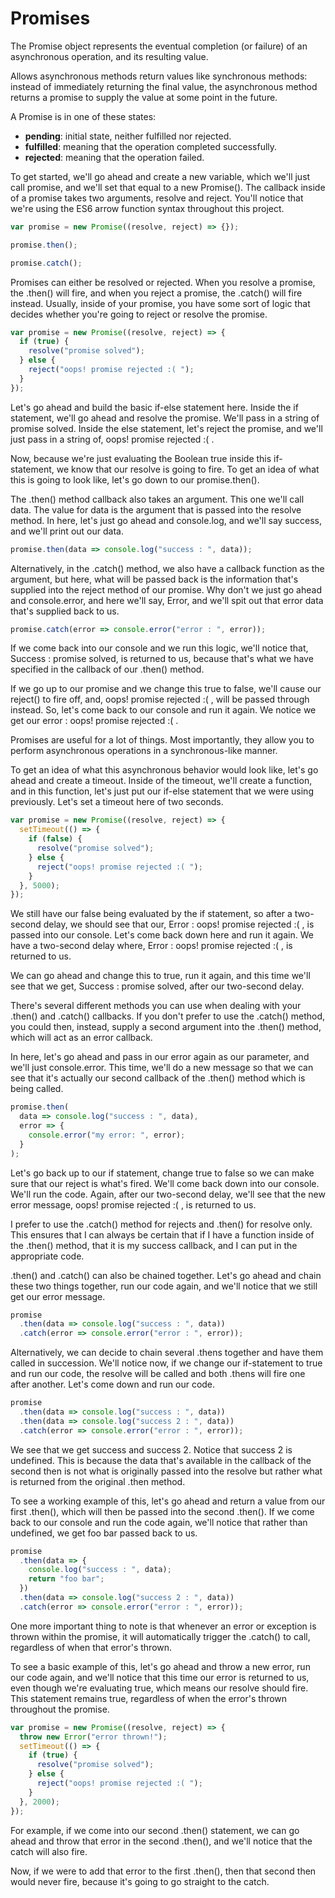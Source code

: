 # Promises

The Promise object represents the eventual completion (or failure) of an asynchronous operation, and its resulting value.

Allows asynchronous methods return values like synchronous methods: instead of immediately returning the final value, the asynchronous method returns a promise to supply the value at some point in the future.

A Promise is in one of these states:

- **pending**: initial state, neither fulfilled nor rejected.
- **fulfilled**: meaning that the operation completed successfully.
- **rejected**: meaning that the operation failed.

To get started, we'll go ahead and create a new variable, which we'll just call promise, and we'll set that equal to a new Promise(). The callback inside of a promise takes two arguments, resolve and reject. You'll notice that we're using the ES6 arrow function syntax throughout this project.

```javascript
var promise = new Promise((resolve, reject) => {});

promise.then();

promise.catch();
```

Promises can either be resolved or rejected. When you resolve a promise, the .then() will fire, and when you reject a promise, the .catch() will fire instead. Usually, inside of your promise, you have some sort of logic that decides whether you're going to reject or resolve the promise.

```javascript
var promise = new Promise((resolve, reject) => {
  if (true) {
    resolve("promise solved");
  } else {
    reject("oops! promise rejected :( ");
  }
});
```

Let's go ahead and build the basic if-else statement here. Inside the if statement, we'll go ahead and resolve the promise. We'll pass in a string of promise solved. Inside the else statement, let's reject the promise, and we'll just pass in a string of, oops! promise rejected :( .

Now, because we're just evaluating the Boolean true inside this if-statement, we know that our resolve is going to fire. To get an idea of what this is going to look like, let's go down to our promise.then().

The .then() method callback also takes an argument. This one we'll call data. The value for data is the argument that is passed into the resolve method. In here, let's just go ahead and console.log, and we'll say success, and we'll print out our data.

```javascript
promise.then(data => console.log("success : ", data));
```

Alternatively, in the .catch() method, we also have a callback function as the argument, but here, what will be passed back is the information that's supplied into the reject method of our promise. Why don't we just go ahead and console.error, and here we'll say, Error, and we'll spit out that error data that's supplied back to us.

```javascript
promise.catch(error => console.error("error : ", error));
```

If we come back into our console and we run this logic, we'll notice that, Success : promise solved, is returned to us, because that's what we have specified in the callback of our .then() method.

If we go up to our promise and we change this true to false, we'll cause our reject() to fire off, and, oops! promise rejected :( , will be passed through instead. So, let's come back to our console and run it again. We notice we get our error : oops! promise rejected :( .

Promises are useful for a lot of things. Most importantly, they allow you to perform asynchronous operations in a synchronous-like manner.

To get an idea of what this asynchronous behavior would look like, let's go ahead and create a timeout. Inside of the timeout, we'll create a function, and in this function, let's just put our if-else statement that we were using previously. Let's set a timeout here of two seconds.

```javascript
var promise = new Promise((resolve, reject) => {
  setTimeout(() => {
    if (false) {
      resolve("promise solved");
    } else {
      reject("oops! promise rejected :( ");
    }
  }, 5000);
});
```

We still have our false being evaluated by the if statement, so after a two-second delay, we should see that our, Error : oops! promise rejected :( , is passed into our console. Let's come back down here and run it again. We have a two-second delay where, Error : oops! promise rejected :( , is returned to us.

We can go ahead and change this to true, run it again, and this time we'll see that we get, Success : promise solved, after our two-second delay.

There's several different methods you can use when dealing with your .then() and .catch() callbacks. If you don't prefer to use the .catch() method, you could then, instead, supply a second argument into the .then() method, which will act as an error callback.

In here, let's go ahead and pass in our error again as our parameter, and we'll just console.error. This time, we'll do a new message so that we can see that it's actually our second callback of the .then() method which is being called.

```javascript
promise.then(
  data => console.log("success : ", data),
  error => {
    console.error("my error: ", error);
  }
);
```

Let's go back up to our if statement, change true to false so we can make sure that our reject is what's fired. We'll come back down into our console. We'll run the code. Again, after our two-second delay, we'll see that the new error message, oops! promise rejected :( , is returned to us.

I prefer to use the .catch() method for rejects and .then() for resolve only. This ensures that I can always be certain that if I have a function inside of the .then() method, that it is my success callback, and I can put in the appropriate code.

.then() and .catch() can also be chained together. Let's go ahead and chain these two things together, run our code again, and we'll notice that we still get our error message.

```javascript
promise
  .then(data => console.log("success : ", data))
  .catch(error => console.error("error : ", error));
```

Alternatively, we can decide to chain several .thens together and have them called in succession. We'll notice now, if we change our if-statement to true and run our code, the resolve will be called and both .thens will fire one after another. Let's come down and run our code.

```javascript
promise
  .then(data => console.log("success : ", data))
  .then(data => console.log("success 2 : ", data))
  .catch(error => console.error("error : ", error));
```

We see that we get success and success 2. Notice that success 2 is undefined. This is because the data that's available in the callback of the second then is not what is originally passed into the resolve but rather what is returned from the original .then method.

To see a working example of this, let's go ahead and return a value from our first .then(), which will then be passed into the second .then(). If we come back to our console and run the code again, we'll notice that rather than undefined, we get foo bar passed back to us.

```javascript
promise
  .then(data => {
    console.log("success : ", data);
    return "foo bar";
  })
  .then(data => console.log("success 2 : ", data))
  .catch(error => console.error("error : ", error));
```

One more important thing to note is that whenever an error or exception is thrown within the promise, it will automatically trigger the .catch() to call, regardless of when that error's thrown.

To see a basic example of this, let's go ahead and throw a new error, run our code again, and we'll notice that this time our error is returned to us, even though we're evaluating true, which means our resolve should fire. This statement remains true, regardless of when the error's thrown throughout the promise.

```javascript
var promise = new Promise((resolve, reject) => {
  throw new Error("error thrown!");
  setTimeout(() => {
    if (true) {
      resolve("promise solved");
    } else {
      reject("oops! promise rejected :( ");
    }
  }, 2000);
});
```

For example, if we come into our second .then() statement, we can go ahead and throw that error in the second .then(), and we'll notice that the catch will also fire.

Now, if we were to add that error to the first .then(), then that second then would never fire, because it's going to go straight to the catch.
